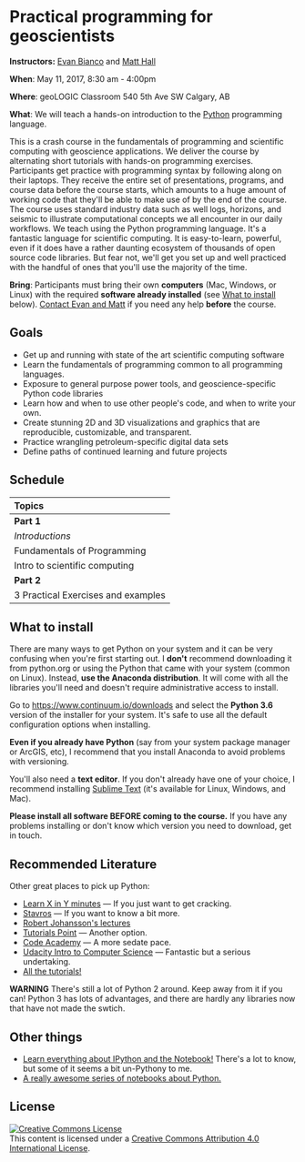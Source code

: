 # Practical programming for geoscientists

**Instructors:** [Evan Bianco](https://twitter.com/EvanBianco) and [Matt Hall](https://twitter.com/kwinkunks)

**When**:
May 11, 2017, 8:30 am - 4:00pm

**Where**:
geoLOGIC Classroom   540 5th Ave SW   Calgary, AB

**What**:
We will teach a hands-on introduction to the [Python](https://www.python.org/)
programming language.

This is a crash course in the fundamentals of programming and scientific computing with geoscience applications. We deliver the course by alternating short tutorials with hands-on programming exercises. Participants get practice with programming syntax by following along on their laptops. They receive the entire set of presentations, programs, and course data before the course starts, which amounts to a huge amount of working code that they'll be able to make use of by the end of the course. The course uses standard industry data such as well logs, horizons, and seismic to illustrate computational concepts we all encounter in our daily workflows. We teach using the Python programming language. It's a fantastic language for scientific computing. It is easy-to-learn, powerful, even if it does have a rather daunting ecosystem of thousands of open source code libraries. But fear not, we'll get you set up and well practiced with the handful of ones that you'll use the majority of the time.

**Bring**:
Participants must bring their own **computers** (Mac, Windows, or Linux) with the
required **software already installed** (see [What to install](what-to-install)
below). [Contact Evan and Matt](https://agilescientific.com/contact-us/) if you need any help **before**
the course. 


## Goals

- Get up and running with state of the art scientific computing software
- Learn the fundamentals of programming common to all programming languages.
- Exposure to general purpose power tools, and geoscience-specific Python code libraries
- Learn how and when to use other people's code, and when to write your own.
- Create stunning 2D and 3D visualizations and graphics that are reproducible, customizable, and transparent.
- Practice wrangling petroleum-specific digital data sets
- Define paths of continued learning and future projects


## Schedule

| **Topics** |
|:-----------|
| **Part 1** |
| *Introductions* |
| Fundamentals of Programming
| Intro to scientific computing |
| **Part 2** |
| 3 Practical Exercises and examples |

## What to install

There are many ways to get Python on your system and it can be very confusing
when you're first starting out.
I **don't** recommend downloading it from python.org or using the Python that
came with your system (common on Linux).
Instead, **use the Anaconda distribution**.
It will come with all the libraries you'll need and doesn't require
administrative access to install.

Go to https://www.continuum.io/downloads and select the **Python 3.6** version
of the installer for your system.
It's safe to use all the default configuration options when installing.

**Even if you already have Python** (say from your system package manager or
ArcGIS, etc), I recommend that you install Anaconda to avoid problems with
versioning.

You'll also need a **text editor**. If you don't already have one of your
choice, I recommend installing [Sublime Text](https://www.sublimetext.com/)
(it's available for Linux, Windows, and Mac).

**Please install all software BEFORE coming to the course.** If you have any
problems installing or don't know which version you need to download, get in touch.



## Recommended Literature


Other great places to pick up Python:

- [Learn X in Y minutes](https://learnxinyminutes.com/docs/python3/) — If you just want to get cracking.
- [Stavros](https://www.stavros.io/tutorials/python/) — If you want to know a bit more.
- [Robert Johansson's lectures](Lecture-1-Introduction-to-Python-Programming.ipynb)
- [Tutorials Point](http://www.tutorialspoint.com/python/python_quick_guide.htm) — Another option.
- [Code Academy](https://www.codecademy.com/learn/python) — A more sedate pace.
- [Udacity Intro to Computer Science](https://www.udacity.com/course/intro-to-computer-science--cs101) — Fantastic but a serious undertaking.
- [All the tutorials!](https://wiki.python.org/moin/BeginnersGuide/Programmers)

**WARNING** There's still a lot of Python 2 around. Keep away from it if you can! Python 3 has lots of advantages, and there are hardly any libraries now that have not made the swtich.

## Other things

* [Learn everything about IPython and the Notebook!](https://nbviewer.jupyter.org/github/ipython/ipython/blob/master/examples/IPython%20Kernel/Index.ipynb) There's a lot to know, but some of it seems a bit un-Pythony to me.
* [A really awesome series of notebooks about Python.](http://nbviewer.jupyter.org/github/jrjohansson/scientific-python-lectures/tree/master/)


## License

<a rel="license" href="http://creativecommons.org/licenses/by/4.0/"><img alt="Creative Commons License" style="border-width:0" src="https://i.creativecommons.org/l/by/4.0/88x31.png" /></a><br />This content is licensed under a
<a rel="license" href="http://creativecommons.org/licenses/by/4.0/">Creative Commons Attribution 4.0 International License</a>.
